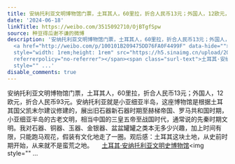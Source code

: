 ```yaml
---
title: 安纳托利亚文明博物馆门票，土耳其人，60里拉，折合人民币13元；外国人，12欧元，折合人民币93元。安纳托利亚就是小亚细亚半岛，这座博物馆是根据土耳其国父凯末...
date: '2024-06-18'
linkTitle: https://weibo.com/3515092710/OjBTgfSpw
source: 种豆得瓜谢不谦的微博
description: '安纳托利亚文明博物馆门票，土耳其人，60里拉，折合人民币13元；外国人，12欧元，折合人民币93元。安纳托利亚就是小亚细亚半岛，这座博物馆是根据土耳其国父凯末尔建议修建的，展出旧石器新石器时期至赫梯帝国、罗马共和国时期，小亚细亚半岛的古老文明，相当中国的三皇五帝至战国时代，通常说的先秦时期文明。我对石器、铜器、玉器、金银器、盆盆罐罐之类本无多少兴趣，加上时间有限，只能跑马观花，假装有文化地走了一圈。观后感：土耳其这块土地，从史前时期开始，从来就不是蛮荒之地。
  <a href="http://weibo.com/p/100101B209475DD76FA0F4499F" data-hide=""><span class="url-icon"><img
  style="width: 1rem;height: 1rem" src="https://h5.sinaimg.cn/upload/2015/09/25/3/timeline_card_small_location_default.png"
  referrerpolicy="no-referrer"></span><span class="surl-text">土耳其·安纳托利亚文明史博物馆</span></a><img
  style="" ...'
disable_comments: true
---
```

安纳托利亚文明博物馆门票，土耳其人，60里拉，折合人民币13元；外国人，12欧元，折合人民币93元。安纳托利亚就是小亚细亚半岛，这座博物馆是根据土耳其国父凯末尔建议修建的，展出旧石器新石器时期至赫梯帝国、罗马共和国时期，小亚细亚半岛的古老文明，相当中国的三皇五帝至战国时代，通常说的先秦时期文明。我对石器、铜器、玉器、金银器、盆盆罐罐之类本无多少兴趣，加上时间有限，只能跑马观花，假装有文化地走了一圈。观后感：土耳其这块土地，从史前时期开始，从来就不是蛮荒之地。 <a href="http://weibo.com/p/100101B209475DD76FA0F4499F" data-hide=""><span class="url-icon"><img style="width: 1rem;height: 1rem" src="https://h5.sinaimg.cn/upload/2015/09/25/3/timeline_card_small_location_default.png" referrerpolicy="no-referrer"></span><span class="surl-text">土耳其·安纳托利亚文明史博物馆</span></a><img style="" ...